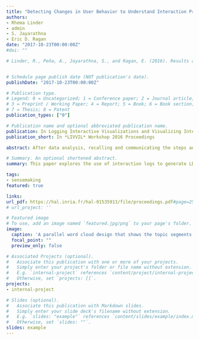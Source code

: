 ```yaml
---
title: "Detecting Changes in User Behavior to Understand Interaction Provenance during Visual Data Analysis"
authors:
- Rhema Linder
- admin
- S. Jayarathna
- Eric D. Ragan
date: "2017-10-23T00:00:00Z"
#doi: ""

# Linder, R., Peña, A., Jayarathna, S., and Ragan, E. (2016). Results and Challenges in Visualizing Analytic Provenance of Text Analysis Tasks Using Interaction Logs. Logging Interactive Visualizations and Visualizing Interaction Logs (LIVVIL) Workshop at IEEE VIS 2016. (link | pdf)


# Schedule page publish date (NOT publication's date).
publishDate: "2017-10-23T00:00:00Z"

# Publication type.
# Legend: 0 = Uncategorized; 1 = Conference paper; 2 = Journal article;
# 3 = Preprint / Working Paper; 4 = Report; 5 = Book; 6 = Book section;
# 7 = Thesis; 8 = Patent
publication_types: ["0"]

# Publication name and optional abbreviated publication name.
publication: In Logging Interactive Visualizations and Visualizing Interaction Logs (LIVVIL) Workshop at IEEE VIS 2016 Proceedings
publication_short: In *LIVVIL* Workshop 2016 Proceedings

abstract: After data analysis, recalling and communicating the steps and rationale followed during the analysis can be  difficult. This paper explores the use of interaction logs to generate summaries of an analyst’s interest based on interactions with specific data items in a text analysis scenario. Our approach uses data-interaction events as a proxy for user interest in and experience of information. Logging can produce verbose logs that detail all available readable content, so the discussed approach uses topic modeling (LDA) over different time segments to summarize the verbose information and generate visualizations of the history of user interest.  Our preliminary results motivate a discussion on potential benefits and challenges of using interaction data to generate provenance visualizations for text analytics.

# Summary. An optional shortened abstract.
summary: This paper explores the use of interaction logs to generate LDA based summaries of an analyst’s interest based on interactions with specific data items in a text analysis scenario.

tags:
- sensemaking
featured: true

links:
url_pdf: https://hal.inria.fr/hal-01535913/file/proceedings.pdf#page=25
# url_project: ''

# Featured image
# To use, add an image named `featured.jpg/png` to your page's folder.
image:
  caption: 'A parallel word cloud design that shows the topic segments with the terms in each topic'
  focal_point: ""
  preview_only: false

# Associated Projects (optional).
#   Associate this publication with one or more of your projects.
#   Simply enter your project's folder or file name without extension.
#   E.g. `internal-project` references `content/project/internal-project/index.md`.
#   Otherwise, set `projects: []`.
projects:
- internal-project

# Slides (optional).
#   Associate this publication with Markdown slides.
#   Simply enter your slide deck's filename without extension.
#   E.g. `slides: "example"` references `content/slides/example/index.md`.
#   Otherwise, set `slides: ""`.
slides: example
---
```


<!-- Supplementary notes can be added here, including [code and math](https://sourcethemes.com/academic/docs/writing-markdown-latex/). -->

